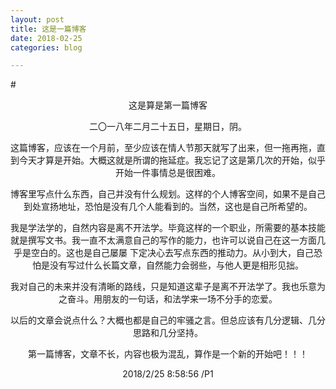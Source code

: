 ```yaml
---
layout: post
title: 这是一篇博客
date: 2018-02-25
categories: blog

---
```


#<center>这是算是第一篇博客

二〇一八年二月二十五日，星期日，阴。

这篇博客，应该在一个月前，至少应该在情人节那天就写了出来，但一拖再拖，直到今天才算是开始。大概这就是所谓的拖延症。我忘记了这是第几次的开始，似乎开始一件事情总是很困难。

博客里写点什么东西，自己并没有什么规划。这样的个人博客空间，如果不是自己到处宣扬地址，恐怕是没有几个人能看到的。当然，这也是自己所希望的。

我是学法学的，自然内容是离不开法学。毕竟这样的一个职业，所需要的基本技能就是撰写文书。我一直不太满意自己的写作的能力，也许可以说自己在这一方面几乎是空白的。这也是自己屡屡 下定决心去写点东西的推动力。从小到大，自己恐怕是没有写过什么长篇文章，自然能力会弱些，与他人更是相形见拙。

我对自己的未来并没有清晰的路线，只是知道这辈子是离不开法学了。我也乐意为之奋斗。用朋友的一句话，和法学来一场不分手的恋爱。

以后的文章会说点什么？大概也都是自己的牢骚之言。但总应该有几分逻辑、几分思路和几分坚持。

第一篇博客，文章不长，内容也极为混乱，算作是一个新的开始吧！！！

2018/2/25 8:58:56 /P1